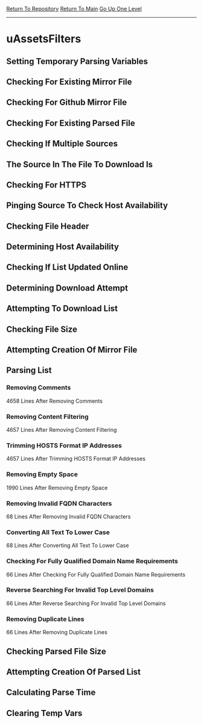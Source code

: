 [Return To Repository](https://github.com/deathbybandaid/piholeparser/)
[Return To Main](https://github.com/deathbybandaid/piholeparser/blob/master/RecentRunLogs/Mainlog.md)
[Go Up One Level](https://github.com/deathbybandaid/piholeparser/blob/master/RecentRunLogs/TopLevelScripts/30-Processing-Blacklists.md)
____________________________________
# uAssetsFilters
## Setting Temporary Parsing Variables
## Checking For Existing Mirror File
## Checking For Github Mirror File
## Checking For Existing Parsed File
## Checking If Multiple Sources
## The Source In The File To Download Is
## Checking For HTTPS
## Pinging Source To Check Host Availability
## Checking File Header
## Determining Host Availability
## Checking If List Updated Online
## Determining Download Attempt
## Attempting To Download List
## Checking File Size
## Attempting Creation Of Mirror File
## Parsing List
### Removing Comments
4658 Lines After Removing Comments
### Removing Content Filtering
4657 Lines After Removing Content Filtering
### Trimming HOSTS Format IP Addresses
4657 Lines After Trimming HOSTS Format IP Addresses
### Removing Empty Space
1990 Lines After Removing Empty Space
### Removing Invalid FQDN Characters
68 Lines After Removing Invalid FQDN Characters
### Converting All Text To Lower Case
68 Lines After Converting All Text To Lower Case
### Checking For Fully Qualified Domain Name Requirements
66 Lines After Checking For Fully Qualified Domain Name Requirements
### Reverse Searching For Invalid Top Level Domains
66 Lines After Reverse Searching For Invalid Top Level Domains
### Removing Duplicate Lines
66 Lines After Removing Duplicate Lines
## Checking Parsed File Size
## Attempting Creation Of Parsed List
## Calculating Parse Time
## Clearing Temp Vars
